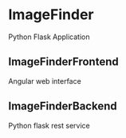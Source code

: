 # ImageFinder

Python Flask Application

## ImageFinderFrontend

Angular web interface

## ImageFinderBackend

Python flask rest service
